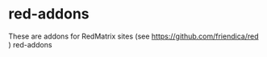 red-addons
==========

These are addons for RedMatrix sites (see https://github.com/friendica/red )
red-addons
